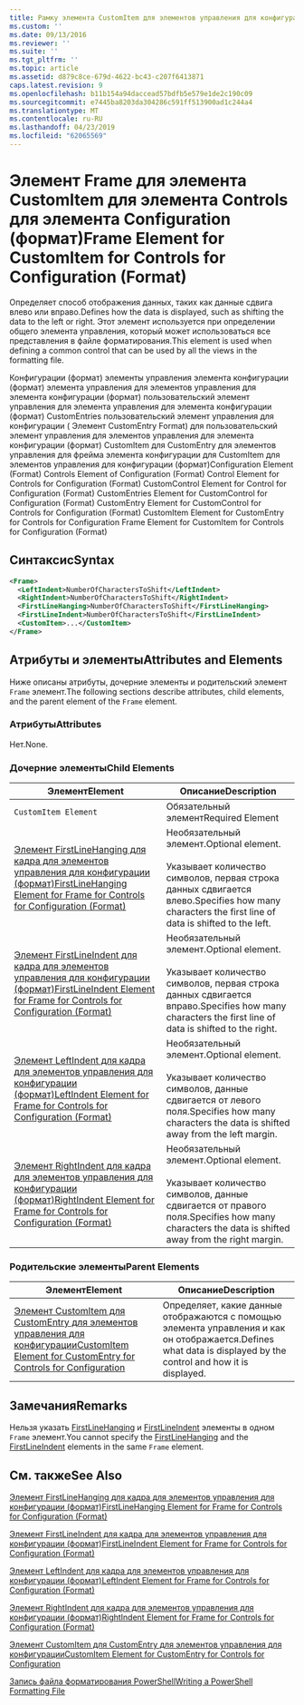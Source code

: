 ```yaml
---
title: Рамку элемента CustomItem для элементов управления для конфигурации (формат) | Документация Майкрософт
ms.custom: ''
ms.date: 09/13/2016
ms.reviewer: ''
ms.suite: ''
ms.tgt_pltfrm: ''
ms.topic: article
ms.assetid: d879c8ce-679d-4622-bc43-c207f6413871
caps.latest.revision: 9
ms.openlocfilehash: b11b154a94daccead57bdfb5e579e1de2c190c09
ms.sourcegitcommit: e7445ba8203da304286c591ff513900ad1c244a4
ms.translationtype: MT
ms.contentlocale: ru-RU
ms.lasthandoff: 04/23/2019
ms.locfileid: "62065569"
---
```

# <a name="frame-element-for-customitem-for-controls-for-configuration-format"></a><span data-ttu-id="366bd-102">Элемент Frame для элемента CustomItem для элемента Controls для элемента Configuration (формат)</span><span class="sxs-lookup"><span data-stu-id="366bd-102">Frame Element for CustomItem for Controls for Configuration (Format)</span></span>

<span data-ttu-id="366bd-103">Определяет способ отображения данных, таких как данные сдвига влево или вправо.</span><span class="sxs-lookup"><span data-stu-id="366bd-103">Defines how the data is displayed, such as shifting the data to the left or right.</span></span> <span data-ttu-id="366bd-104">Этот элемент используется при определении общего элемента управления, который может использоваться все представления в файле форматирования.</span><span class="sxs-lookup"><span data-stu-id="366bd-104">This element is used when defining a common control that can be used by all the views in the formatting file.</span></span>

<span data-ttu-id="366bd-105">Конфигурации (формат) элементы управления элемента конфигурации (формат) элемента управления для элементов управления для элемента конфигурации (формат) пользовательский элемент управления для элемента управления для элемента конфигурации (формат) CustomEntries пользовательский элемент управления для конфигурации ( Элемент CustomEntry Format) для пользовательский элемент управления для элементов управления для элемента конфигурации (формат) CustomItem для CustomEntry для элементов управления для фрейма элемента конфигурации для CustomItem для элементов управления для конфигурации (формат)</span><span class="sxs-lookup"><span data-stu-id="366bd-105">Configuration Element (Format) Controls Element of Configuration (Format) Control Element for Controls for Configuration (Format) CustomControl Element for Control for Configuration (Format) CustomEntries Element for CustomControl for Configuration (Format) CustomEntry Element for CustomControl for Controls for Configuration (Format) CustomItem Element for CustomEntry for Controls for Configuration Frame Element for CustomItem for Controls for Configuration (Format)</span></span>

## <a name="syntax"></a><span data-ttu-id="366bd-106">Синтаксис</span><span class="sxs-lookup"><span data-stu-id="366bd-106">Syntax</span></span>

```xml
<Frame>
  <LeftIndent>NumberOfCharactersToShift</LeftIndent>
  <RightIndent>NumberOfCharactersToShift</RightIndent>
  <FirstLineHanging>NumberOfCharactersToShift</FirstLineHanging>
  <FirstLineIndent>NumberOfCharactersToShift</FirstLineIndent>
  <CustomItem>...</CustomItem>
</Frame>
```

## <a name="attributes-and-elements"></a><span data-ttu-id="366bd-107">Атрибуты и элементы</span><span class="sxs-lookup"><span data-stu-id="366bd-107">Attributes and Elements</span></span>

<span data-ttu-id="366bd-108">Ниже описаны атрибуты, дочерние элементы и родительский элемент `Frame` элемент.</span><span class="sxs-lookup"><span data-stu-id="366bd-108">The following sections describe attributes, child elements, and the parent element of the `Frame` element.</span></span>

### <a name="attributes"></a><span data-ttu-id="366bd-109">Атрибуты</span><span class="sxs-lookup"><span data-stu-id="366bd-109">Attributes</span></span>

<span data-ttu-id="366bd-110">Нет.</span><span class="sxs-lookup"><span data-stu-id="366bd-110">None.</span></span>

### <a name="child-elements"></a><span data-ttu-id="366bd-111">Дочерние элементы</span><span class="sxs-lookup"><span data-stu-id="366bd-111">Child Elements</span></span>

|<span data-ttu-id="366bd-112">Элемент</span><span class="sxs-lookup"><span data-stu-id="366bd-112">Element</span></span>|<span data-ttu-id="366bd-113">Описание</span><span class="sxs-lookup"><span data-stu-id="366bd-113">Description</span></span>|
|-------------|-----------------|
|`CustomItem Element`|<span data-ttu-id="366bd-114">Обязательный элемент</span><span class="sxs-lookup"><span data-stu-id="366bd-114">Required Element</span></span>|
|[<span data-ttu-id="366bd-115">Элемент FirstLineHanging для кадра для элементов управления для конфигурации (формат)</span><span class="sxs-lookup"><span data-stu-id="366bd-115">FirstLineHanging Element for Frame for Controls for Configuration (Format)</span></span>](./firstlinehanging-element-for-frame-for-controls-for-configuration-format.md)|<span data-ttu-id="366bd-116">Необязательный элемент.</span><span class="sxs-lookup"><span data-stu-id="366bd-116">Optional element.</span></span><br /><br /> <span data-ttu-id="366bd-117">Указывает количество символов, первая строка данных сдвигается влево.</span><span class="sxs-lookup"><span data-stu-id="366bd-117">Specifies how many characters the first line of data is shifted to the left.</span></span>|
|[<span data-ttu-id="366bd-118">Элемент FirstLineIndent для кадра для элементов управления для конфигурации (формат)</span><span class="sxs-lookup"><span data-stu-id="366bd-118">FirstLineIndent Element for Frame for Controls for Configuration (Format)</span></span>](./firstlineindent-element-for-frame-for-controls-for-configuration-format.md)|<span data-ttu-id="366bd-119">Необязательный элемент.</span><span class="sxs-lookup"><span data-stu-id="366bd-119">Optional element.</span></span><br /><br /> <span data-ttu-id="366bd-120">Указывает количество символов, первая строка данных сдвигается вправо.</span><span class="sxs-lookup"><span data-stu-id="366bd-120">Specifies how many characters the first line of data is shifted to the right.</span></span>|
|[<span data-ttu-id="366bd-121">Элемент LeftIndent для кадра для элементов управления для конфигурации (формат)</span><span class="sxs-lookup"><span data-stu-id="366bd-121">LeftIndent Element for Frame for Controls for Configuration (Format)</span></span>](./leftindent-element-for-frame-for-controls-for-configuration-format.md)|<span data-ttu-id="366bd-122">Необязательный элемент.</span><span class="sxs-lookup"><span data-stu-id="366bd-122">Optional element.</span></span><br /><br /> <span data-ttu-id="366bd-123">Указывает количество символов, данные сдвигается от левого поля.</span><span class="sxs-lookup"><span data-stu-id="366bd-123">Specifies how many characters the data is shifted away from the left margin.</span></span>|
|[<span data-ttu-id="366bd-124">Элемент RightIndent для кадра для элементов управления для конфигурации (формат)</span><span class="sxs-lookup"><span data-stu-id="366bd-124">RightIndent Element for Frame for Controls for Configuration (Format)</span></span>](./rightindent-element-for-frame-for-controls-for-configuration-format.md)|<span data-ttu-id="366bd-125">Необязательный элемент.</span><span class="sxs-lookup"><span data-stu-id="366bd-125">Optional element.</span></span><br /><br /> <span data-ttu-id="366bd-126">Указывает количество символов, данные сдвигается от правого поля.</span><span class="sxs-lookup"><span data-stu-id="366bd-126">Specifies how many characters the data is shifted away from the right margin.</span></span>|

### <a name="parent-elements"></a><span data-ttu-id="366bd-127">Родительские элементы</span><span class="sxs-lookup"><span data-stu-id="366bd-127">Parent Elements</span></span>

|<span data-ttu-id="366bd-128">Элемент</span><span class="sxs-lookup"><span data-stu-id="366bd-128">Element</span></span>|<span data-ttu-id="366bd-129">Описание</span><span class="sxs-lookup"><span data-stu-id="366bd-129">Description</span></span>|
|-------------|-----------------|
|[<span data-ttu-id="366bd-130">Элемент CustomItem для CustomEntry для элементов управления для конфигурации</span><span class="sxs-lookup"><span data-stu-id="366bd-130">CustomItem Element for CustomEntry for Controls for Configuration</span></span>](./customitem-element-for-customentry-for-controls-for-configuration-format.md)|<span data-ttu-id="366bd-131">Определяет, какие данные отображаются с помощью элемента управления и как он отображается.</span><span class="sxs-lookup"><span data-stu-id="366bd-131">Defines what data is displayed by the control and how it is displayed.</span></span>|

## <a name="remarks"></a><span data-ttu-id="366bd-132">Замечания</span><span class="sxs-lookup"><span data-stu-id="366bd-132">Remarks</span></span>

<span data-ttu-id="366bd-133">Нельзя указать [FirstLineHanging](./firstlinehanging-element-for-frame-for-controls-for-configuration-format.md) и [FirstLineIndent](./firstlineindent-element-for-frame-for-controls-for-configuration-format.md) элементы в одном `Frame` элемент.</span><span class="sxs-lookup"><span data-stu-id="366bd-133">You cannot specify the [FirstLineHanging](./firstlinehanging-element-for-frame-for-controls-for-configuration-format.md) and the [FirstLineIndent](./firstlineindent-element-for-frame-for-controls-for-configuration-format.md) elements in the same `Frame` element.</span></span>

## <a name="see-also"></a><span data-ttu-id="366bd-134">См. также</span><span class="sxs-lookup"><span data-stu-id="366bd-134">See Also</span></span>

[<span data-ttu-id="366bd-135">Элемент FirstLineHanging для кадра для элементов управления для конфигурации (формат)</span><span class="sxs-lookup"><span data-stu-id="366bd-135">FirstLineHanging Element for Frame for Controls for Configuration (Format)</span></span>](./firstlinehanging-element-for-frame-for-controls-for-configuration-format.md)

[<span data-ttu-id="366bd-136">Элемент FirstLineIndent для кадра для элементов управления для конфигурации (формат)</span><span class="sxs-lookup"><span data-stu-id="366bd-136">FirstLineIndent Element for Frame for Controls for Configuration (Format)</span></span>](./firstlineindent-element-for-frame-for-controls-for-configuration-format.md)

[<span data-ttu-id="366bd-137">Элемент LeftIndent для кадра для элементов управления для конфигурации (формат)</span><span class="sxs-lookup"><span data-stu-id="366bd-137">LeftIndent Element for Frame for Controls for Configuration (Format)</span></span>](./leftindent-element-for-frame-for-controls-for-configuration-format.md)

[<span data-ttu-id="366bd-138">Элемент RightIndent для кадра для элементов управления для конфигурации (формат)</span><span class="sxs-lookup"><span data-stu-id="366bd-138">RightIndent Element for Frame for Controls for Configuration (Format)</span></span>](./rightindent-element-for-frame-for-controls-for-configuration-format.md)

[<span data-ttu-id="366bd-139">Элемент CustomItem для CustomEntry для элементов управления для конфигурации</span><span class="sxs-lookup"><span data-stu-id="366bd-139">CustomItem Element for CustomEntry for Controls for Configuration</span></span>](./customitem-element-for-customentry-for-controls-for-configuration-format.md)

[<span data-ttu-id="366bd-140">Запись файла форматирования PowerShell</span><span class="sxs-lookup"><span data-stu-id="366bd-140">Writing a PowerShell Formatting File</span></span>](./writing-a-powershell-formatting-file.md)
